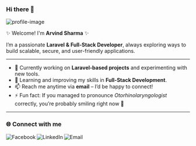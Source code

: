 ### Hi there 👋

![profile-image](https://media3.giphy.com/media/RbDKaczqWovIugyJmW/giphy.gif?cid=ecf05e4722cs121u7xc8l5p6awyk0ihnvud8em9zvmdtlzfw&rid=giphy.gif)

✨ Welcome! I'm **Arvind Sharma** ✨  

I’m a passionate **Laravel & Full-Stack Developer**, always exploring ways to build scalable, secure, and user-friendly applications.  

---

- 🔭 Currently working on **Laravel-based projects** and experimenting with new tools.  
- 🌱 Learning and improving my skills in **Full-Stack Development**.  
- 📫 Reach me anytime via **email** – I’d be happy to connect!  
- ⚡ Fun fact: If you managed to pronounce *Otorhinolaryngologist* correctly, you’re probably smiling right now 🙂  

---

### 🌐 Connect with me  

<a href="https://www.facebook.com/slowestwind/">
  <img align="left" alt="Facebook" src="https://img.icons8.com/bubbles/50/000000/facebook.png"/>
</a>
<a href="https://www.linkedin.com/in/arvind-sharma-20071b178/">
  <img align="left" alt="LinkedIn" src="https://img.icons8.com/bubbles/50/000000/linkedin.png"/>
</a>
<a href="mailto:slowestwind@gmail.com">
  <img align="left" alt="Email" src="https://img.icons8.com/bubbles/50/000000/gmail.png"/>
</a>  

